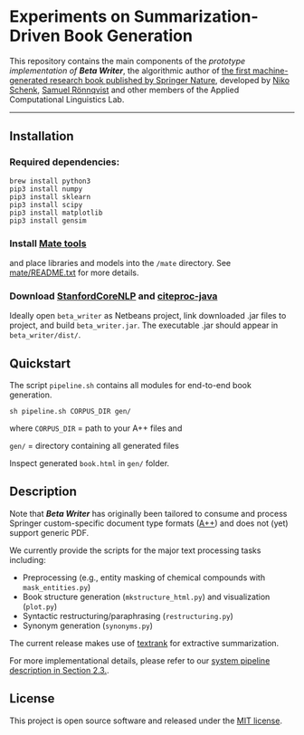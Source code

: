 # Experiments on Summarization-Driven Book Generation
This repository contains the main components of the <i>prototype implementation of <b>Beta Writer</b></i>, the algorithmic author of [the first machine-generated research book published by Springer Nature](https://link.springer.com/book/10.1007/978-3-030-16800-1), developed by [Niko Schenk](https://www.english-linguistics.de/nschenk/), [Samuel Rönnqvist](https://github.com/sronnqvist) and other members of the Applied Computational Linguistics Lab.

---
## Installation

### Required dependencies:
```
brew install python3
pip3 install numpy
pip3 install sklearn
pip3 install scipy
pip3 install matplotlib
pip3 install gensim
```

### Install [Mate tools](https://code.google.com/archive/p/mate-tools/)
and place libraries and models into the <code>/mate</code> directory.
See [mate/README.txt](https://github.com/acoli-repo/book-gen/blob/master/mate/README.txt) for more details.


### Download [StanfordCoreNLP](https://stanfordnlp.github.io/CoreNLP/) and [citeproc-java](https://michel-kraemer.github.io/citeproc-java/)

Ideally open <code>beta_writer</code> as Netbeans project, link downloaded .jar files to project, and build <code>beta_writer.jar</code>.
The executable .jar should appear in <code>beta_writer/dist/</code>.

## Quickstart
The script <code>pipeline.sh</code> contains all modules for end-to-end book generation.
```
sh pipeline.sh CORPUS_DIR gen/
```
where <code>CORPUS_DIR</code> = path to your A++ files and 

<code>gen/</code> = directory containing all generated files

Inspect generated <code>book.html</code> in <code>gen/</code> folder.

## Description

Note that <i><b>Beta Writer</b></i> has originally been tailored to consume and process Springer custom-specific document type formats ([A++](http://devel.springer.de/A++/V2.4/DTD/)) and does not (yet) support generic PDF.

We currently provide the scripts for the major text processing tasks including:

* Preprocessing (e.g., entity masking of chemical compounds with <code>mask_entities.py</code>)
* Book structure generation (<code>mkstructure_html.py</code>) and visualization (<code>plot.py</code>)
* Syntactic restructuring/paraphrasing (<code>restructuring.py</code>)
* Synonym generation (<code>synonyms.py</code>)

The current release makes use of [textrank](https://github.com/summanlp/textrank) for extractive summarization.


For more implementational details, please refer to our [system pipeline description in Section 2.3.](https://link.springer.com/content/pdf/bfm%3A978-3-030-16800-1%2F1.pdf).


## License
This project is open source software and released under the [MIT license](https://opensource.org/licenses/MIT).


